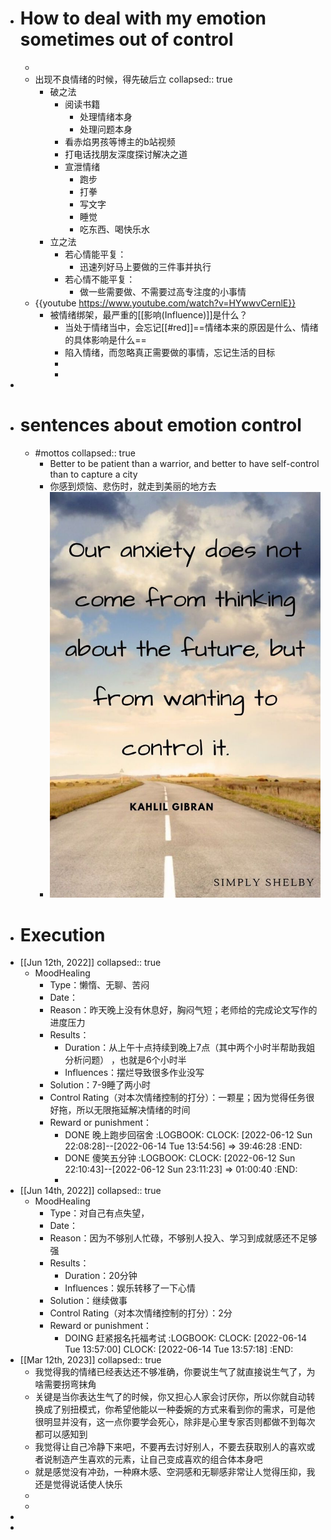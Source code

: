- # How to deal with my emotion sometimes out of control
	-
	- 出现不良情绪的时候，得先破后立
	  collapsed:: true
		- 破之法
			- 阅读书籍
				- 处理情绪本身
				- 处理问题本身
			- 看赤焰男孩等博主的b站视频
			- 打电话找朋友深度探讨解决之道
			- 宣泄情绪
				- 跑步
				- 打拳
				- 写文字
				- 睡觉
				- 吃东西、喝快乐水
		- 立之法
			- 若心情能平复：
				- 迅速列好马上要做的三件事并执行
			- 若心情不能平复：
				- 做一些需要做、不需要过高专注度的小事情
	- {{youtube https://www.youtube.com/watch?v=HYwwvCernlE}}
		- 被情绪绑架，最严重的[[影响(Influence)]]是什么？
			- 当处于情绪当中，会忘记[[#red]]==情绪本来的原因是什么、情绪的具体影响是什么==
			- 陷入情绪，而忽略真正需要做的事情，忘记生活的目标
			-
			-
-
- # sentences about emotion control
	- #mottos
	  collapsed:: true
		- Better to be patient than a warrior, and better to have self-control than to capture a city
		- 你感到烦恼、悲伤时，就走到美丽的地方去
		- ![Anxiety.jpg](../assets/Anxiety_1654483371250_0.jpg)
- # Execution
- [[Jun 12th, 2022]]
  collapsed:: true
	- MoodHealing
		- Type：懒惰、无聊、苦闷
		- Date：
		- Reason：昨天晚上没有休息好，胸闷气短；老师给的完成论文写作的进度压力
		- Results：
			- Duration：从上午十点持续到晚上7点（其中两个小时半帮助我姐分析问题） ，也就是6个小时半
			- Influences：摆烂导致很多作业没写
		- Solution：7-9睡了两小时
		- Control Rating（对本次情绪控制的打分）：一颗星；因为觉得任务很好拖，所以无限拖延解决情绪的时间
		- Reward or punishment：
			- DONE 晚上跑步回宿舍
			  :LOGBOOK:
			  CLOCK: [2022-06-12 Sun 22:08:28]--[2022-06-14 Tue 13:54:56] =>  39:46:28
			  :END:
			- DONE 傻笑五分钟
			  :LOGBOOK:
			  CLOCK: [2022-06-12 Sun 22:10:43]--[2022-06-12 Sun 23:11:23] =>  01:00:40
			  :END:
			-
- [[Jun 14th, 2022]]
  collapsed:: true
	- MoodHealing
		- Type：对自己有点失望，
		- Date：
		- Reason：因为不够别人忙碌，不够别人投入、学习到成就感还不足够强
		- Results：
			- Duration：20分钟
			- Influences：娱乐转移了一下心情
		- Solution：继续做事
		- Control Rating（对本次情绪控制的打分）：2分
		- Reward or punishment：
			- DOING 赶紧报名托福考试
			  :LOGBOOK:
			  CLOCK: [2022-06-14 Tue 13:57:00]
			  CLOCK: [2022-06-14 Tue 13:57:18]
			  :END:
- [[Mar 12th, 2023]]
  collapsed:: true
	- 我觉得我的情绪已经表达还不够准确，你要说生气了就直接说生气了，为啥需要拐弯抹角
	- 关键是当你表达生气了的时候，你又担心人家会讨厌你，所以你就自动转换成了别扭模式，你希望他能以一种委婉的方式来看到你的需求，可是他很明显并没有，这一点你要学会死心，除非是心里专家否则都做不到每次都可以感知到
	- 我觉得让自己冷静下来吧，不要再去讨好别人，不要去获取别人的喜欢或者说制造产生喜欢的元素，让自己变成喜欢的组合体本身吧
	- 就是感觉没有冲劲，一种麻木感、空洞感和无聊感非常让人觉得压抑，我还是觉得说话使人快乐
	-
	-
-
-